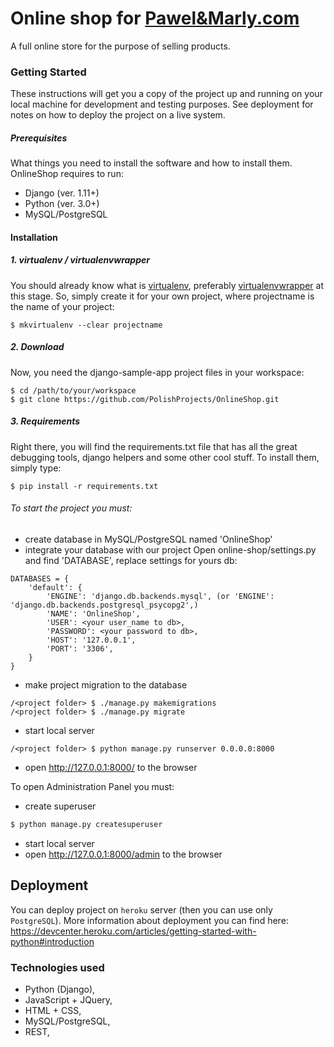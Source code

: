 #  Online shop for [Pawel&Marly.com](http://www.pawelmarly.com/)

A full online store for the purpose of selling products.
### Getting Started
These instructions will get you a copy of the project up and running on your local machine for development and testing purposes. See deployment for notes on how to deploy the project on a live system.
##### Prerequisites
What things you need to install the software and how to install them.
OnlineShop requires to run:
- Django (ver. 1.11+)
- Python (ver. 3.0+)
- MySQL/PostgreSQL
#### Installation
##### 1. virtualenv / virtualenvwrapper
You should already know what is [virtualenv](https://virtualenv.pypa.io/en/stable/), preferably [virtualenvwrapper](https://bitbucket.org/dhellmann/virtualenvwrapper) at this stage. So, simply create it for your own project, where projectname is the name of your project:
```
$ mkvirtualenv --clear projectname
```
##### 2. Download
Now, you need the django-sample-app project files in your workspace:
```
$ cd /path/to/your/workspace
$ git clone https://github.com/PolishProjects/OnlineShop.git
```
##### 3. Requirements
Right there, you will find the requirements.txt file that has all the great debugging tools, django helpers and some other cool stuff. To install them, simply type:
```
$ pip install -r requirements.txt
```

###### To start the project you must:
- create database in MySQL/PostgreSQL named 'OnlineShop'
- integrate your database with our project
Open online-shop/settings.py and find 'DATABASE', replace settings for yours db:
```
DATABASES = {
    'default': {
        'ENGINE': 'django.db.backends.mysql', (or 'ENGINE': 'django.db.backends.postgresql_psycopg2',)
        'NAME': 'OnlineShop',
        'USER': <your user_name to db>,
        'PASSWORD': <your password to db>,
        'HOST': '127.0.0.1',
        'PORT': '3306',
    }
}
```
- make project migration to the database
```
/<project folder> $ ./manage.py makemigrations
/<project folder> $ ./manage.py migrate
```
- start local server
```
/<project folder> $ python manage.py runserver 0.0.0.0:8000
```
- open http://127.0.0.1:8000/ to the browser


To open Administration Panel you must:
- create superuser
```sh
$ python manage.py createsuperuser
```
- start local server
- open http://127.0.0.1:8000/admin to the browser

## Deployment
You can deploy project on
```heroku``` server (then you can use only ```PostgreSQL```).
More information about deployment you can find here:
https://devcenter.heroku.com/articles/getting-started-with-python#introduction

### Technologies used

* Python (Django),
* JavaScript + JQuery,
* HTML + CSS,
* MySQL/PostgreSQL,
* REST,

